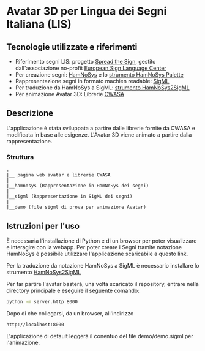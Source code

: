 # Avatar 3D per Lingua dei Segni Italiana (LIS)
## Tecnologie utilizzate e riferimenti
* Riferimento segni LIS: progetto [Spread the Sign](https://spreadthesign.com/it.it/search/), gestito dall'associazione no-profit [European Sign Language Center](https://www.signlanguage.eu/en/)
* Per creazione segni: [HamNoSys](https://www.sign-lang.uni-hamburg.de/dgs-korpus/hamnosys-97.html) e lo [strumento HamNoSys Palette](https://www.fdr.uni-hamburg.de/record/9725#.YgKI8hNKhpI)
* Rappresentazione segni in formato machien readable: [SigML](https://vh.cmp.uea.ac.uk/index.php/SiGML)
* Per traduzione da HamNoSys a  SigML: [strumento HamNoSys2SigML](https://github.com/carolNeves/HamNoSys2SiGML)
* Per animazione Avatar 3D: Librerie [CWASA](https://vh.cmp.uea.ac.uk/index.php/CWASA_Release_Notes)

## Descrizione
L'applicazione è stata sviluppata a partire dalle librerie fornite da CWASA e modificata in base alle esigenze. L'Avatar 3D viene animato a partire dalla rappresentazione.
### Struttura
```
.
|__ pagina web avatar e librerie CWASA
|
|__hamnosys (Rappresentazione in HamNoSys dei segni)
|   
|__sigml (Rappresentazione in SigML dei segni)
|
|__demo (file sigml di prova per animazione Avatar)
```
## Istruzioni per l'uso
È necessaria l'installazione di Python e di un browser per poter visualizzare e interagire con la webapp.
Per poter creare i Segni tramite notazione HamNoSys è possibile utilizzare l'applicazione scaricabile a questo link.

Per la traduzione da notazione HamNoSys a SigML è necessario installare lo strumento [HamNoSys2SigML](https://github.com/carolNeves/HamNoSys2SiGML)

Per far partire l'avatar basterà, una volta scaricato il repository, entrare nella directory principale e eseguire il seguente comando:
```bash
python -m server.http 8000
```
Dopo di che collegarsi, da un browser, all'indirizzo 
```
http://localhost:8000
```
L'applicazione di default leggerà il conentuo del file demo/demo.sigml per l'animazione.